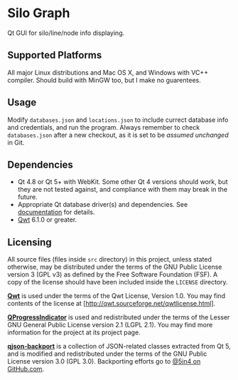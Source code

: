 # Silo Graph

Qt GUI for silo/line/node info displaying.


## Supported Platforms

All major Linux distributions and Mac OS X, and Windows with VC++ compiler.
Should build with MinGW too, but I make no guarentees.


## Usage

Modify `databases.json` and `locations.json` to include currect database info
and credentials, and run the program. Always remember to check `databases.json`
after a new checkout, as it is set to be *assumed unchanged* in Git.


## Dependencies

* Qt 4.8 or Qt 5+ with WebKit. Some other Qt 4 versions should work, but they
  are not tested against, and compliance with them may break in the future.
* Appropriate Qt database driver(s) and dependencies.
  See [documentation](http://qt-project.org/doc/qt-4.8/sql-driver.html) for
  details.
* [Qwt] 6.1.0 or greater.


## Licensing

All source files (files inside `src` directory) in this project, unless
stated otherwise, may be distributed under the terms of the GNU Public License
version 3 (GPL v3) as defined by the Free Software Foundation (FSF). A copy of
the license should have been included inside the `LICENSE` directory.

**[Qwt]** is used under the terms of the Qwt License, Version 1.0. You may find
contents of the license at [http://qwt.sourceforge.net/qwtlicense.html].

**[QProgressIndicator]** is used and redistributed under the terms of the
Lesser GNU General Public License version 2.1 (LGPL 2.1). You may find more
information for the project at its project page.

**[qjson-backport]** is a collection of JSON-related classes extracted from Qt
5, and is modified and redistributed under the terms of the GNU Public License
version 3.0 (GPL 3.0). Backporting efforts go to [@5in4 on GitHub.com].


[Qwt]: http://qwt.sourceforge.net
[http://qwt.sourceforge.net/qwtlicense.html]: http://qwt.sourceforge.net/qwtlicense.html
[QProgressIndicator]: https://github.com/mojocorp/QProgressIndicator
[qjson-backport]: https://github.com/5in4/qjson-backport
[@5in4 on GitHub.com]: https://github.com/5in4
